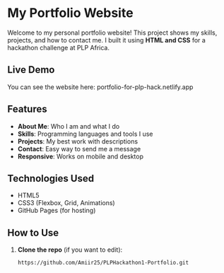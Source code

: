 
# My Portfolio Website

Welcome to my personal portfolio website! This project shows my skills, projects, and how to contact me. I built it using **HTML and CSS** for a hackathon challenge at PLP Africa.

## Live Demo
You can see the website here: portfolio-for-plp-hack.netlify.app 

## Features
- **About Me**: Who I am and what I do  
- **Skills**: Programming languages and tools I use  
- **Projects**: My best work with descriptions  
- **Contact**: Easy way to send me a message  
- **Responsive**: Works on mobile and desktop  

## Technologies Used
- HTML5  
- CSS3 (Flexbox, Grid, Animations)  
- GitHub Pages (for hosting)  

## How to Use
1. **Clone the repo** (if you want to edit):  
   ```bash
   https://github.com/Amiir25/PLPHackathon1-Portfolio.git